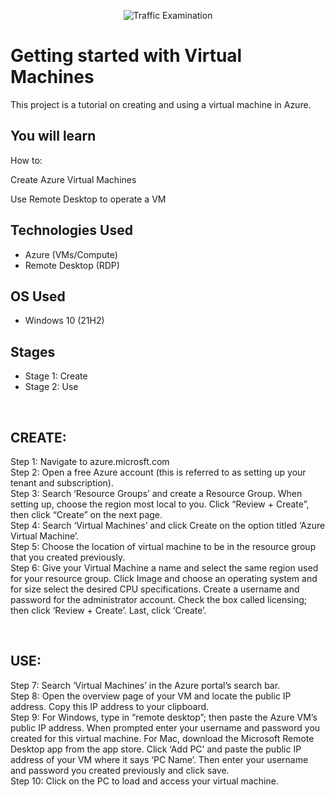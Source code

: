 <p align="center">
<img src="https://i.imgur.com/Ua7udoS.png" alt="Traffic Examination"/>
</p>

<h1>Getting started with Virtual Machines</h1>
This project is a tutorial on creating and using a virtual machine in Azure. <br />


<h2>You will learn</h2>

How to:
<p>
Create Azure Virtual Machines </p>
<p>
Use Remote Desktop to operate a VM </p>


<h2>Technologies Used</h2>

- Azure (VMs/Compute)
- Remote Desktop (RDP)

<h2>OS Used </h2>

- Windows 10 (21H2)

<h2>Stages</h2>

- Stage 1: Create
- Stage 2: Use

</br>

<h2>CREATE:</h2>
<p>
Step 1: Navigate to azure.microsft.com </br>
Step 2: Open a free Azure account (this is referred to as setting up your tenant and subscription). </br>
Step 3: Search ‘Resource Groups’ and create a Resource Group. When setting up, choose the region most local to you. Click “Review + Create”, then click “Create” on the next page. </br>
Step 4: Search ‘Virtual Machines’ and click Create on the option titled ‘Azure Virtual Machine’. </br>
Step 5: Choose the location of virtual machine to be in the resource group that you created previously. </br>
Step 6: Give your Virtual Machine a name and select the same region used for your resource group. Click Image and choose an operating system and for size select the desired CPU specifications. Create a username and password for the administrator account. Check the box called licensing; then click ‘Review + Create’. Last, click ‘Create’.
</p>
<br />

<h2>USE:</h2>
<p>
Step 7: Search ‘Virtual Machines’ in the Azure portal’s search bar. </br>
Step 8: Open the overview page of your VM and locate the public IP address. Copy this IP address to your clipboard. </br>
Step 9: For Windows, type in “remote desktop”; then paste the Azure VM’s public IP address. When prompted enter your username and password you created for this virtual machine. For Mac, download the Microsoft Remote Desktop app from the app store. Click ‘Add PC’ and paste the public IP address of your VM where it says ‘PC Name’. Then enter your username and password you created previously and click save. </br>
Step 10: Click on the PC to load and access your virtual machine.
</p>
<br />


